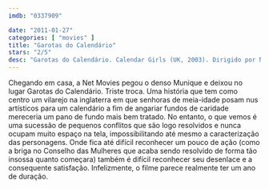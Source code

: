 ```yaml
---
imdb: "0337909"

date: "2011-01-27"
categories: [ "movies" ]
title: "Garotas do Calendário"
stars: "2/5"
desc: "Garotas do Calendário. Calendar Girls (UK, 2003). Dirigido por Nigel Cole. Escrito por Juliette Towhidi, Tim Firth. Com Helen Mirren, Julie Walters, John Alderton, Linda Bassett, Annette Crosbie, Philip Glenister, Ciarán Hinds, Celia Imrie, Geraldine James."
---
```

Chegando em casa, a Net Movies pegou o denso Munique e deixou no lugar Garotas do Calendário. Triste troca. Uma história que tem como centro um vilarejo na inglaterra em que senhoras de meia-idade posam nus artísticos para um calendário a fim de angariar fundos de caridade mereceria um pano de fundo mais bem tratado. No entanto, o que vemos é uma sucessão de pequenos conflitos que são logo resolvidos e nunca ocupam muito espaço na tela, impossibilitando até mesmo a caracterização das personagens. Onde fica até difícil reconhecer um pouco de ação (como a briga no Conselho das Mulheres que acaba sendo resolvido de forma tão insossa quanto começara) também é difícil reconhecer seu desenlace e a consequente satisfação. Infelizmente, o filme parece realmente ter um ano de duração.

